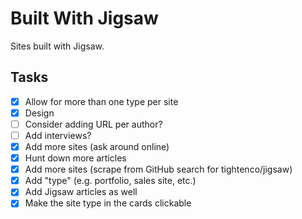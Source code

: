 # Built With Jigsaw

Sites built with Jigsaw.

## Tasks
- [x] Allow for more than one type per site
- [x] Design
- [ ] Consider adding URL per author?
- [ ] Add interviews?
- [x] Add more sites (ask around online)
- [x] Hunt down more articles
- [x] Add more sites (scrape from GitHub search for tightenco/jigsaw)
- [x] Add "type" (e.g. portfolio, sales site, etc.)
- [x] Add Jigsaw articles as well
- [x] Make the site type in the cards clickable
